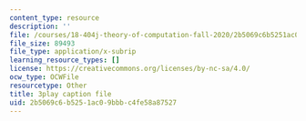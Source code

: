 ```yaml
---
content_type: resource
description: ''
file: /courses/18-404j-theory-of-computation-fall-2020/2b5069c6b5251ac09bbbc4fe58a87527_9syvZr-9xwk.srt
file_size: 89493
file_type: application/x-subrip
learning_resource_types: []
license: https://creativecommons.org/licenses/by-nc-sa/4.0/
ocw_type: OCWFile
resourcetype: Other
title: 3play caption file
uid: 2b5069c6-b525-1ac0-9bbb-c4fe58a87527
---
```

